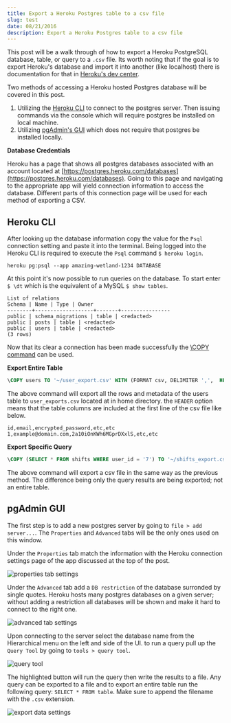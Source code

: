 ```yaml
---
title: Export a Heroku Postgres table to a csv file
slug: test
date: 08/21/2016
description: Export a Heroku Postgres table to a csv file
---
```


This post will be a walk through of how to export a Heroku PostgreSQL database, table, or query to a `.csv` file. Its worth noting that if the goal is to export Heroku's database and import it into another (like localhost) there is documentation for that in [Heroku's dev center](https://devcenter.heroku.com/articles/heroku-postgres-import-export).

Two methods of accessing a Heroku hosted Postgres database will be covered in this post.

1. Utilizing the [Heroku CLI](https://toolbelt.heroku.com/) to connect to the postgres server. Then issuing commands via the console which will require postgres be installed on local machine.
2. Utilizing [pgAdmin's GUI](https://www.pgadmin.org/) which does not require that postgres be installed locally.

**Database Credentials**

Heroku has a page that shows all postgres databases associated with an account located at [https://postgres.heroku.com/databases](https://postgres.heroku.com/databases). Going to this page and navigating to the appropriate app will yield connection information to access the database. Different parts of this connection page will be used for each method of exporting a CSV.

## Heroku CLI

After looking up the database information copy the value for the `Psql` connection setting and paste it into the terminal. Being logged into the Heroku CLI is required to execute the `Psql` command `$ heroku login`.

```shell
heroku pg:psql --app amazing-wetland-1234 DATABASE
```

At this point it's now possible to run queries on the database. To start enter `$ \dt` which is the equivalent of a MySQL `$ show tables`.

```none
List of relations
Schema | Name | Type | Owner
--------+-------------------+-------+----------------
public | schema_migrations | table | <redacted>
public | posts | table | <redacted>
public | users | table | <redacted>
(3 rows)
```

Now that its clear a connection has been made successfully the [\COPY command](https://www.postgresql.org/docs/9.2/static/sql-copy.html) can be used.

**Export Entire Table**

```sql
\COPY users TO '~/user_export.csv' WITH (FORMAT csv, DELIMITER ',',  HEADER true);
```

The above command will export all the rows and metadata of the users table to `user_exports.csv` located at in home directory. the `HEADER` option means that the table columns are included at the first line of the csv file like below.

```none
id,email,encrypted_password,etc,etc
1,example@domain.com,2a10iOnKWh6MGprDXxlS,etc,etc
```

**Export Specific Query**

```sql
\COPY (SELECT * FROM shifts WHERE user_id = '7') TO '~/shifts_export.csv' WITH (FORMAT csv, DELIMITER ',',  HEADER true);
```

The above command will export a csv file in the same way as the previous method. The difference being only the query results are being exported; not an entire table.

## pgAdmin GUI

The first step is to add a new postgres server by going to `file > add server...`. The `Properties` and `Advanced` tabs will be the only ones used on this window.

Under the `Properties` tab match the information with the Heroku connection settings page of the app discussed at the top of the post.

![properties tab settings](/pgexport/properties_tab.png)

Under the `Advanced` tab add a `DB restriction` of the database surronded by single quotes. Heroku hosts many postgres databases on a given server; without adding a restriction all databases will be shown and make it hard to connect to the right one.

![advanced tab settings](/pgexport/advanced_tab.png)

Upon connecting to the server select the database name from the Hierarchical menu on the left and side of the UI. to run a query pull up the `Query Tool` by going to `tools > query tool`.

![query tool](/pgexport/query_tool.png)

The highlighted button will run the query then write the results to a file. Any query can be exported to a file and to export an entire table run the following query: `SELECT * FROM table`. Make sure to append the filename with the `.csv` extension.

![export data settings](/pgexport/export_settings.png)